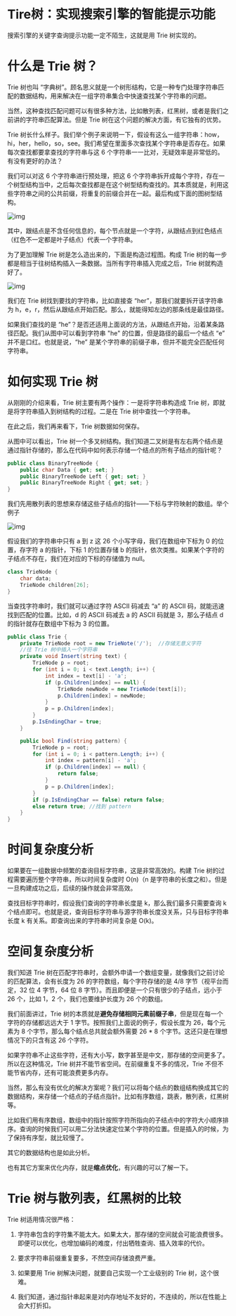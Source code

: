 # Tire树：实现搜索引擎的智能提示功能

搜索引擎的关键字查询提示功能一定不陌生，这就是用 Trie 树实现的。

# 什么是 Trie 树？

Trie 树也叫 “字典树”。顾名思义就是一个树形结构，它是一种专门处理字符串匹配的数据结构，用来解决在一组字符串集合中快速查找某个字符串的问题。

当然，这种查找匹配问题可以有很多种方法，比如散列表，红黑树，或者是我们之前讲的字符串匹配算法。但是 Trie 树在这个问题的解决方面，有它独有的优势。

Trie 树长什么样子。我们举个例子来说明一下，假设有这么一组字符串：how，hi，her，hello，so，see。我们希望在里面多次查找某个字符串是否存在。如果每次查找都要拿查找的字符串与这 6 个字符串一一比对，无疑效率是非常低的。有没有更好的办法？

我们可以对这 6 个字符串进行预处理，把这 6 个字符串拆开成每个字符，存在一个树型结构当中，之后每次查找都是在这个树型结构查找的。其本质就是，利用这些字符串之间的公共前缀，将重复的前缀合并在一起。最后构成下面的图树型结构。

![img](https://static001.geekbang.org/resource/image/28/32/280fbc0bfdef8380fcb632af39e84b32.jpg)

其中，跟结点是不含任何信息的，每个节点就是一个字符，从跟结点到红色结点（红色不一定都是叶子结点）代表一个字符串。

为了更加理解 Trie 树是怎么造出来的，下面是构造过程图。构成 Trie 树的每一步都是相当于往树结构插入一条数据。当所有字符串插入完成之后，Trie 树就构造好了。

![img](https://static001.geekbang.org/resource/image/f8/6c/f848a7d8bda3d4f8bb4a7cbfaabab66c.jpg)

我们在 Trie 树找到要找的字符串，比如直接查 “her”，那我们就要拆开该字符串为 h，e，r，然后从跟结点开始匹配。那么，就能得知左边的那条线是最佳路径。

如果我们查找的是 “he”？是否还适用上面说的方法，从跟结点开始，沿着某条路径匹配。我们从图中可以看到字符串 "he" 的位置，但是路径的最后一个结点 “e” 并不是口红。也就是说，“he” 是某个字符串的前缀子串，但并不能完全匹配任何字符串。

# 如何实现 Trie 树

从刚刚的介绍来看，Trie 树主要有两个操作：一是将字符串构造成 Trie 树，即就是将字符串插入到树结构的过程。二是在 Trie 树中查找一个字符串。

在此之后，我们再来看下，Trie 树数据如何保存。

从图中可以看出，Trie 树一个多叉树结构。我们知道二叉树是有左右两个结点是通过指针存储的，那么在代码中如何表示存储一个结点的所有子结点的指针呢？

```c#
public class BinaryTreeNode {
    public char Data { get; set; }
    public BinaryTreeNode Left { get; set; }
    public BinaryTreeNode Right { get; set; }
}
```

我们先用散列表的思想来存储这些子结点的指针——下标与字符映射的数组。举个例子

![img](https://static001.geekbang.org/resource/image/f5/35/f5a4a9cb7f0fe9dcfbf29eb1e5da6d35.jpg)

假设我们的字符串中只有 a 到 z 这 26 个小写字母，我们在数组中下标为 0  的位置，存字符 a 的指针，下标 1 的位置存储 b 的指针，依次类推。如果某个字符的子结点不存在，我们在对应的下标的存储值为 null。

```c#
class TrieNode {
    char data;
    TrieNode children[26];
}
```

当查找字符串时，我们就可以通过字符 ASCII 码减去 “a” 的 ASCII 码，就能迅速找到匹配的位置。比如，d 的 ASCII 码减去 a 的 ASCII 码就是 3，那么子结点 d 的指针就存在数组中下标为 3 的位置。

```c#
public class Trie {
    private TrieNode root = new TrieNote('/');	//存储无意义字符
    //往 Trie 树中插入一个字符串
    private void Insert(string text) {
        TrieNode p = root;
        for (int i = 0; i < text.Length; i++) {
            int index = text[i] - 'a';
            if (p.Children[index] == null) {
                TrieNode newNode = new TrieNode(text[i]);
                p.Children[index] = newNode;
            }
            p = p.Children[index];
        }
        p.IsEndingChar = true;
    }

    public bool Find(string pattern) {
        TrieNode p = root;
        for (int i = 0; i < pattern.Length; i++) {
            int index = pattern[i] - 'a';
            if (p.Children[index] == null) {
                return false;
            }
            p = p.Children[index];
        }
        if (p.IsEndingChar == false) return false;
        else return true; //找到 pattern
    }
}
```

# 时间复杂度分析

如果要在一组数据中频繁的查询目标字符串，这是非常高效的。构建 Trie 树的过程需要遍历整个字符串，所以时间复杂度时 O(n)（n 是字符串的长度之和）。但是一旦构建成功之后，后续的操作就会非常高效。

查找目标字符串时，假设我们查询的字符串长度是 k，那么我们最多只需要查询 k 个结点即可。也就是说，查询目标字符串与源字符串长度没关系，只与目标字符串长度 k 有关系。即查询出来的字符串时间复杂是 O(k)。

# 空间复杂度分析

我们知道 Trie 树在匹配字符串时，会额外申请一个数组变量，就像我们之前讨论的匹配算法，会有长度为 26 的字符数组，每个字符存储的是 4/8 字节（视平台而定，32 位 4 字节，64 位 8 字节）。而且即便是一个只有很少的子结点，远小于 26 个，比如 1，2 个，我们也要维护长度为 26 个的数组。

我们前面讲过，Trie 树的本质就是**避免存储相同元素前缀子串**，但是现在每一个字符的存储都远远大于 1 字节。按照我们上面说的例子，假设长度为 26，每个元素为 8 个字节，那么每个结点总共就会额外需要 26 * 8 个字节。这还只是在理想情况下的只含有这 26 个字符。

如果字符串不止这些字符，还有大小写，数字甚至是中文，那存储的空间更多了。所以在这种情况，Trie 树并不能节省空间。在前缀重复不多的情况，Trie 不但不能节省内存，还有可能浪费更多内存。

当然，那么有没有优化的解决方案呢？我们可以将每个结点的数组结构换成其它的数据结构，来存储一个结点的子结点指针。比如有序数组，跳表，散列表，红黑树等。

比如我们用有序数组，数组中的指针按照字符所指向的子结点中的字符大小顺序排序。查询的时候我们可以用二分法快速定位某个字符的位置。但是插入的时候，为了保持有序型，就比较慢了。

其它的数据结构也是如此分析。

也有其它方案来优化内存，就是**缩点优化**，有兴趣的可以了解一下。

# Trie 树与散列表，红黑树的比较

Trie 树适用情况很严格：

1. 字符串包含的字符集不能太大。如果太大，那存储的空间就会可能浪费很多。即便可以优化，也增加编码的难度，付出牺牲查询、插入效率的代价。

2. 要求字符串前缀重复要多，不然空间存储浪费严重。
3. 如果要用 Trie 树解决问题，就要自己实现一个工业级别的 Trie 树，这个很难。
4. 我们知道，通过指针串起来是对内存地址不友好的，不连续的，所以在性能上会大打折扣。